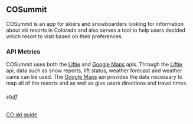 ## COSummit
COSummit is an app for skiers and snowboarders looking for information about ski resorts in Colorado and also serves a tool to help users decided which resort to visit based on their preferences.





### API Metrics
COSummit uses both the [Liftie](https://liftie.info/) and [Google Maps](https://developers.google.com/maps/) apis. Through the [Liftie](https://liftie.info/) api, data such as snow reports, lift status, weather forecast and weather cams can be used. The [Google Maps](https://developers.google.com/maps/) api provides the data necessary to map all of the resorts and as well as give users directions and travel times.



###### stuff
[CO ski guide](http://guidetocoloradoskiresorts.com/)
